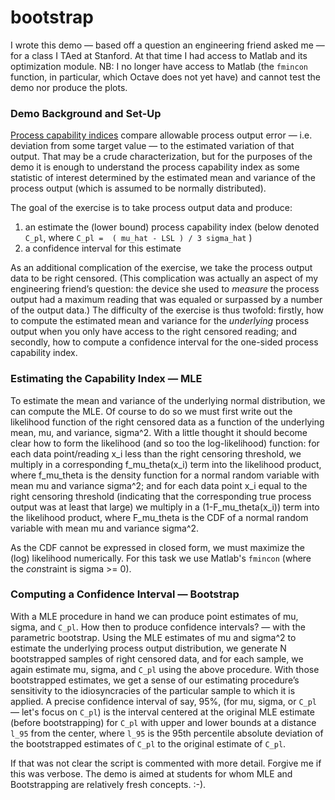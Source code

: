 # bootstrap

  I wrote this demo — based off a question an engineering friend asked me — for a class I TAed at Stanford. At that time I had access to Matlab and its optimization module. NB: I no longer have access to Matlab (the `fmincon` function, in particular, which Octave does not yet have) and cannot test the demo nor produce the plots.

### Demo Background and Set-Up

  [Process capability indices](http://en.wikipedia.org/wiki/Process_capability_index) compare allowable process output error — i.e. deviation from some target value — to the estimated variation of that output. That may be a crude characterization, but for the purposes of the demo it is enough to understand the process capability index as some statistic of interest determined by the estimated mean and variance of the process output (which is assumed to be normally distributed).

  The goal of the exercise is to take process output data and produce:

1. an estimate the (lower bound) process capability index (below denoted `C_pl`, where `C_pl =  ( mu_hat - LSL ) / 3 sigma_hat` ) 
2. a confidence interval for this estimate

As an additional complication of the exercise, we take the process output data to be right censored. (This complication was actually an aspect of my engineering friend’s question: the device she used to *measure* the process output had a maximum reading that was equaled or surpassed by a number of the output data.) The difficulty of the exercise is thus twofold: firstly, how to compute the estimated mean and variance for the *underlying* process output when you only have access to the right censored reading; and secondly, how to compute a confidence interval for the one-sided process capability index.

### Estimating the Capability Index — MLE
  
  To estimate the mean and variance of the underlying normal distribution, we can compute the MLE. Of course to do so we must first write out the likelihood function of the right censored data as a function of the underlying mean, mu, and variance, sigma^2. With a little thought it should become clear how to form the likelihood (and so too the log-likelihood) function: for each data point/reading x_i less than the right censoring threshold, we multiply in a corresponding f_mu_theta(x_i) term into the likelihood product, where f_mu_theta is the density function for a normal random variable with mean mu and variance sigma^2; and for each data point x_i equal to the right censoring threshold (indicating that the corresponding true process output was at least that large) we multiply in a (1-F_mu_theta(x_i)) term into the likelihood product, where F_mu_theta is the CDF of a normal random variable with mean mu and variance sigma^2.

  As the CDF cannot be expressed in closed form, we must maximize the (log) likelihood numerically. For this task we use Matlab's `fmincon` (where the *con*straint is sigma >= 0).

### Computing a Confidence Interval — Bootstrap

  With a MLE procedure in hand we can produce point estimates of mu, sigma, and `C_pl`. How then to produce confidence intervals? — with the parametric bootstrap. Using the MLE estimates of mu and sigma^2 to estimate the underlying process output distribution, we generate N bootstrapped samples of right censored data, and for each sample, we again estimate mu, sigma, and `C_pl` using the above procedure. With those bootstrapped estimates, we get a sense of our estimating procedure’s sensitivity to the idiosyncracies of the particular sample to which it is applied. A precise confidence interval of say, 95%, (for mu, sigma, or `C_pl` — let's focus on `C_pl`) is the interval centered at the original MLE estimate (before bootstrapping) for `C_pl` with upper and lower bounds at a distance `l_95` from the center, where `l_95` is the 95th percentile absolute deviation of the bootstrapped estimates of `C_pl` to the original estimate of `C_pl`.

  If that was not clear the script is commented with more detail. Forgive me if this was verbose. The demo is aimed at students for whom MLE and Bootstrapping are relatively fresh concepts. :-).
